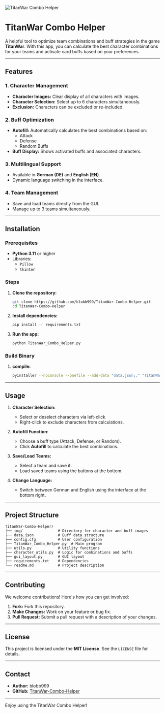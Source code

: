 ![TitanWar Combo Helper](https://github.com/user-attachments/assets/fff5dfaf-9cc6-4c57-8b06-8be7a5decac7)
# TitanWar Combo Helper

A helpful tool to optimize team combinations and buff strategies in the game **TitanWar**. With this app, you can calculate the best character combinations for your teams and activate card buffs based on your preferences.

---

## Features

### 1. **Character Management**
- **Character Images:** Clear display of all characters with images.
- **Character Selection:** Select up to 6 characters simultaneously.
- **Exclusion:** Characters can be excluded or re-included.

### 2. **Buff Optimization**
- **Autofill:** Automatically calculates the best combinations based on:
  - Attack
  - Defense
  - Random Buffs
- **Buff Display:** Shows activated buffs and associated characters.

### 3. **Multilingual Support**
- Available in **German (DE)** and **English (EN)**.
- Dynamic language switching in the interface.

### 4. **Team Management**
- Save and load teams directly from the GUI.
- Manage up to 3 teams simultaneously.

---

## Installation

### Prerequisites
- **Python 3.11** or higher
- Libraries:
  - `Pillow`
  - `tkinter`

### Steps
1. **Clone the repository:**
   ```bash
   git clone https://github.com/blobb999/TitanWar-Combo-Helper.git
   cd TitanWar-Combo-Helper
   ```
2. **Install dependencies:**
   ```bash
   pip install -r requirements.txt
   ```
3. **Run the app:**
   ```bash
   python TitanWar_Combo_Helper.py
   ```

### Build Binary
1. **compile:**
   ```bash
   pyinstaller --noconsole --onefile --add-data "data.json;." "TitanWar_Combo_Helper.py"
   ```
---

## Usage

1. **Character Selection:**
   - Select or deselect characters via left-click.
   - Right-click to exclude characters from calculations.

2. **Autofill Function:**
   - Choose a buff type (Attack, Defense, or Random).
   - Click **Autofill** to calculate the best combinations.

3. **Save/Load Teams:**
   - Select a team and save it.
   - Load saved teams using the buttons at the bottom.

4. **Change Language:**
   - Switch between German and English using the interface at the bottom right.

---

## Project Structure

```
TitanWar-Combo-Helper/
├── img/                # Directory for character and buff images
├── data.json           # Buff data structure
├── config.cfg          # User configuration
├── TitanWar_Combo_Helper.py  # Main program
├── utils.py            # Utility functions
├── character_utils.py  # Logic for combinations and buffs
├── gui_layout.py       # GUI layout
├── requirements.txt    # Dependencies
└── readme.md           # Project description
```

---

## Contributing

We welcome contributions! Here's how you can get involved:

1. **Fork:**
   Fork this repository.
2. **Make Changes:**
   Work on your feature or bug fix.
3. **Pull Request:**
   Submit a pull request with a description of your changes.

---

## License

This project is licensed under the **MIT License**. See the `LICENSE` file for details.

---

## Contact

- **Author:** blobb999
- **GitHub:** [TitanWar-Combo-Helper](https://github.com/blobb999/TitanWar-Combo-Helper)

---

Enjoy using the TitanWar Combo Helper!